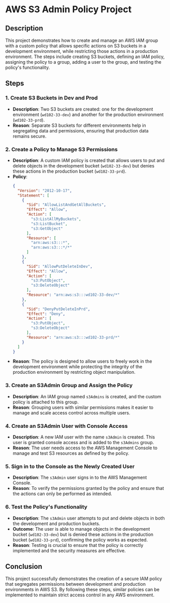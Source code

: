 # AWS S3 Admin Policy Project

## Description

This project demonstrates how to create and manage an AWS IAM group with a custom policy that allows specific actions on S3 buckets in a development environment, while restricting those actions in a production environment. The steps include creating S3 buckets, defining an IAM policy, assigning the policy to a group, adding a user to the group, and testing the policy's functionality.

## Steps

### 1. Create S3 Buckets in Dev and Prod

- **Description**: Two S3 buckets are created: one for the development environment (`wd102-33-dev`) and another for the production environment (`wd102-33-prd`).
- **Reason**: Separate S3 buckets for different environments help in segregating data and permissions, ensuring that production data remains secure.

### 2. Create a Policy to Manage S3 Permissions

- **Description**: A custom IAM policy is created that allows users to put and delete objects in the development bucket (`wd102-33-dev`) but denies these actions in the production bucket (`wd102-33-prd`).
- **Policy**:
    ```json
    {
      "Version": "2012-10-17",
      "Statement": [
        {
          "Sid": "AllowListAndGetAllBuckets",
          "Effect": "Allow",
          "Action": [
            "s3:ListAllMyBuckets",
            "s3:ListBucket",
            "s3:GetObject"
          ],
          "Resource": [
            "arn:aws:s3:::*",
            "arn:aws:s3:::*/*"
          ]
        },
        {
          "Sid": "AllowPutDeleteInDev",
          "Effect": "Allow",
          "Action": [
            "s3:PutObject",
            "s3:DeleteObject"
          ],
          "Resource": "arn:aws:s3:::wd102-33-dev/*"
        },
        {
          "Sid": "DenyPutDeleteInPrd",
          "Effect": "Deny",
          "Action": [
            "s3:PutObject",
            "s3:DeleteObject"
          ],
          "Resource": "arn:aws:s3:::wd102-33-prd/*"
        }
      ]
    }
    ```
- **Reason**: The policy is designed to allow users to freely work in the development environment while protecting the integrity of the production environment by restricting object manipulation.

### 3. Create an S3Admin Group and Assign the Policy

- **Description**: An IAM group named `s3Admins` is created, and the custom policy is attached to this group.
- **Reason**: Grouping users with similar permissions makes it easier to manage and scale access control across multiple users.

### 4. Create an S3Admin User with Console Access

- **Description**: A new IAM user with the name `s3Admin` is created. This user is granted console access and is added to the `s3Admins` group.
- **Reason**: The user needs access to the AWS Management Console to manage and test S3 resources as defined by the policy.

### 5. Sign in to the Console as the Newly Created User

- **Description**: The `s3Admin` user signs in to the AWS Management Console.
- **Reason**: To verify the permissions granted by the policy and ensure that the actions can only be performed as intended.

### 6. Test the Policy's Functionality

- **Description**: The `s3Admin` user attempts to put and delete objects in both the development and production buckets.
- **Outcome**: The user is able to manage objects in the development bucket (`wd102-33-dev`) but is denied these actions in the production bucket (`wd102-33-prd`), confirming the policy works as expected.
- **Reason**: Testing is crucial to ensure that the policy is correctly implemented and the security measures are effective.

## Conclusion

This project successfully demonstrates the creation of a secure IAM policy that segregates permissions between development and production environments in AWS S3. By following these steps, similar policies can be implemented to maintain strict access control in any AWS environment.
